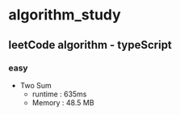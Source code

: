 # algorithm_study

## leetCode algorithm - typeScript

### easy

 - Two Sum
    - runtime : 635ms
    - Memory : 48.5 MB